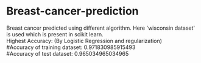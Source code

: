 # Breast-cancer-prediction
Breast cancer predicted using different algorithm. Here 'wisconsin dataset' is used which is present in scikit learn.                       
Highest Accuracy: (By Logistic Regression and regularization)                                                                             
#Accuracy of training dataset: 0.971830985915493                                                                                           
#Accuracy of test dataset:  0.965034965034965
